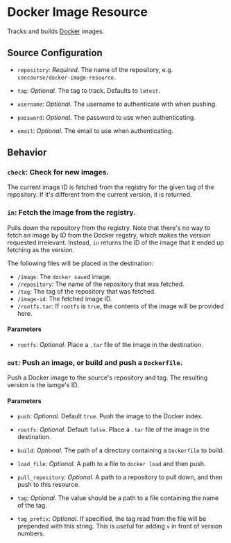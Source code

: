 # Docker Image Resource

Tracks and builds [Docker](https://docker.io) images.

## Source Configuration

* `repository`: *Required.* The name of the repository, e.g.
`concourse/docker-image-resource`.

* `tag`: *Optional.* The tag to track. Defaults to `latest`.

* `username`: *Optional.* The username to authenticate with when pushing.

* `password`: *Optional.* The password to use when authenticating.

* `email`: *Optional.* The email to use when authenticating.


## Behavior

### `check`: Check for new images.

The current image ID is fetched from the registry for the given tag of the
repository. If it's different from the current version, it is returned.


### `in`: Fetch the image from the registry.

Pulls down the repository from the registry. Note that there's no way to
fetch an image by ID from the Docker regstry, which makes the version
requested irrelevant. Instead, `in` returns the ID of the image that it
ended up fetching as the version.

The following files will be placed in the destination:

* `/image`: The `docker save`d image.
* `/repository`: The name of the repository that was fetched.
* `/tag`: The tag of the repository that was fetched.
* `/image-id`: The fetched image ID.
* `/rootfs.tar`: If `rootfs` is `true`, the contents of the image will be
provided here.

#### Parameters

* `rootfs`: *Optional.* Place a `.tar` file of the image in the destination.


### `out`: Push an image, or build and push a `Dockerfile`.

Push a Docker image to the source's repository and tag. The resulting
version is the iamge's ID.

#### Parameters

* `push`: *Optional.* Default `true`. Push the image to the Docker index.

* `rootfs`: *Optional.* Default `false`. Place a `.tar` file of the image in the
destination.

* `build`: *Optional.* The path of a directory containing a `Dockerfile` to
build.

* `load_file`: *Optional.* A path to a file to `docker load` and then push.

* `pull_repository`: *Optional.* A path to a repository to pull down, and
then push to this resource.  

* `tag`: *Optional.* The value should be a path to a file containing the name of the tag.

* `tag_prefix`: *Optional.* If specified, the tag read from the file will be prepended with this string. This is useful for adding `v` in front of version numbers.
